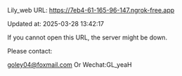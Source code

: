 Lily_web URL: https://7eb4-61-165-96-147.ngrok-free.app

Updated at: 2025-03-28 13:42:17

If you cannot open this URL, the server might be down.

Please contact: 

goley04@foxmail.com Or Wechat:GL_yeaH